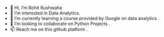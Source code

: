 - 👋 Hi, I’m Rohit Kushwaha
- 👀 I’m interested in Data Analytics.
- 🌱 I’m currently learning a course provided by Google on data analytics .
- 💞️ I’m looking to collaborate on Python Projects .
- 📫 Reach me on this github platform .

<!---
Rohit792A/Rohit792A is a ✨ special ✨ repository because its `README.md` (this file) appears on your GitHub profile.
You can click the Preview link to take a look at your changes.
--->
